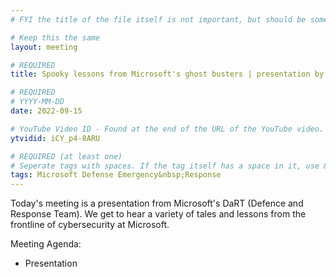```yaml
---
# FYI the title of the file itself is not important, but should be somewhat relevant

# Keep this the same
layout: meeting

# REQUIRED
title: Spooky lessons from Microsoft's ghost busters | presentation by Captain Kirk (DaRT)

# REQUIRED
# YYYY-MM-DD
date: 2022-09-15

# YouTube Video ID - Found at the end of the URL of the YouTube video. Used to grab the thumbnail and the video embed.
ytvidid: iCY_p4-8ARU

# REQUIRED (at least one)
# Seperate tags with spaces. If the tag itself has a space in it, use &nbsp; instead
tags: Microsoft Defense Emergency&nbsp;Response
---
```


Today's meeting is a presentation from Microsoft's DaRT (Defence and Response Team). We get to hear a variety of tales and lessons from the frontline of cybersecurity at Microsoft.

Meeting Agenda:

- Presentation

